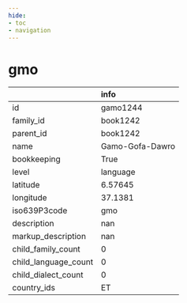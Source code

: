 ```yaml
---
hide:
- toc
- navigation
---
```

# gmo
|                      | info            |
|:---------------------|:----------------|
| id                   | gamo1244        |
| family_id            | book1242        |
| parent_id            | book1242        |
| name                 | Gamo-Gofa-Dawro |
| bookkeeping          | True            |
| level                | language        |
| latitude             | 6.57645         |
| longitude            | 37.1381         |
| iso639P3code         | gmo             |
| description          | nan             |
| markup_description   | nan             |
| child_family_count   | 0               |
| child_language_count | 0               |
| child_dialect_count  | 0               |
| country_ids          | ET              |